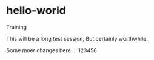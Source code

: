 hello-world
===========

Training 

This will be a long test session,
But certainly worthwhile.


Some moer changes here ... 
123456
